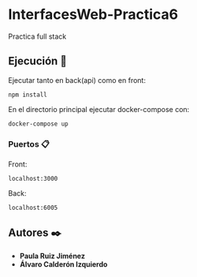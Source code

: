 # InterfacesWeb-Practica6
Practica full stack

## Ejecución 🚀
Ejecutar tanto en back(api) como en front:
```
npm install
```
En el directorio principal ejecutar docker-compose con:
```
docker-compose up
```

### Puertos 📋
Front: 
```
localhost:3000
```
Back:
```
localhost:6005
```

## Autores ✒️

* **Paula Ruiz Jiménez** 
* **Álvaro Calderón Izquierdo**
